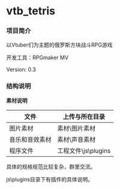 # vtb_tetris
### 项目简介
以Vtuber们为主题的俄罗斯方块战斗RPG游戏

开发工具：RPGmaker MV

Version: 0.3
### 结构说明
**素材说明**

| 文件 | 上传与所在目录 |
| ---- | ---- |
| 图片素材 | 素材\图片素材 |
| 音乐和音效素材 | 素材\声音素材 |
| 程序文件 | 工程文件\js\plugins |

具体的规格规范比较复杂，群里交流。

js\plugins目录下有插件的具体说明。
